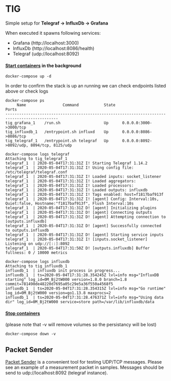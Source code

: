 # TIG
Simple setup for **Telegraf &rarr; InfluxDb &rarr; Grafana**

When executed it spawns following services:
- Grafana (http://localhost:3000)
- InfluxDb (http://localhost:8086/health)
- Telegraf (udp://localhost:8092)

#### [Start containers](https://docs.docker.com/compose/reference/up/) in the background

```
docker-compose up -d
```
In order to confirm the stack is up an running we can check endpoints listed above or check logs

```
docker-compose ps
     Name                Command           State                     Ports
---------------------------------------------------------------------------------------------
tig_grafana_1    /run.sh                   Up      0.0.0.0:3000->3000/tcp
tig_influxdb_1   /entrypoint.sh influxd    Up      0.0.0.0:8086->8086/tcp
tig_telegraf_1   /entrypoint.sh telegraf   Up      0.0.0.0:8092->8092/udp, 8094/tcp, 8125/udp
```

```
docker-compose logs telegraf
Attaching to tig_telegraf_1
telegraf_1  | 2020-05-04T17:31:31Z I! Starting Telegraf 1.14.2
telegraf_1  | 2020-05-04T17:31:31Z I! Using config file: /etc/telegraf/telegraf.conf
telegraf_1  | 2020-05-04T17:31:31Z I! Loaded inputs: socket_listener
telegraf_1  | 2020-05-04T17:31:31Z I! Loaded aggregators:
telegraf_1  | 2020-05-04T17:31:31Z I! Loaded processors:
telegraf_1  | 2020-05-04T17:31:31Z I! Loaded outputs: influxdb
telegraf_1  | 2020-05-04T17:31:31Z I! Tags enabled: host=f1817baf913f
telegraf_1  | 2020-05-04T17:31:31Z I! [agent] Config: Interval:10s, Quiet:false, Hostname:"f1817baf913f", Flush Interval:10s
telegraf_1  | 2020-05-04T17:31:31Z D! [agent] Initializing plugins
telegraf_1  | 2020-05-04T17:31:31Z D! [agent] Connecting outputs
telegraf_1  | 2020-05-04T17:31:31Z D! [agent] Attempting connection to [outputs.influxdb]
telegraf_1  | 2020-05-04T17:31:31Z D! [agent] Successfully connected to outputs.influxdb
telegraf_1  | 2020-05-04T17:31:31Z D! [agent] Starting service inputs
telegraf_1  | 2020-05-04T17:31:31Z I! [inputs.socket_listener] Listening on udp://[::]:8092
telegraf_1  | 2020-05-04T17:31:50Z D! [outputs.influxdb] Buffer fullness: 0 / 10000 metrics
```

```
docker-compose logs influxdb
Attaching to tig_influxdb_1
influxdb_1  | influxdb init process in progress...
influxdb_1  | ts=2020-05-04T17:31:28.354245Z lvl=info msg="InfluxDB starting" log_id=0M_Bj2tW000 version=1.8.0 branch=1.8 commit=781490de48220d7695a05c29e5a36f550a4568f5
influxdb_1  | ts=2020-05-04T17:31:28.354315Z lvl=info msg="Go runtime" log_id=0M_Bj2tW000 version=go1.13.8 maxprocs=2
influxdb_1  | ts=2020-05-04T17:31:28.476371Z lvl=info msg="Using data dir" log_id=0M_Bj2tW000 service=store path=/var/lib/influxdb/data
```

#### [Stop containers](https://docs.docker.com/compose/reference/down/)
(please note that -v will remove volumes so the persistancy will be lost)

```
docker-compose down -v
```

## Packet Sender
[Packet Sender](https://packetsender.com) is a convenient tool for testing UDP/TCP messages. Please see an example of a measurement packet in samples. Messages should be send to udp://localhost:8092 (telegraf instance).
